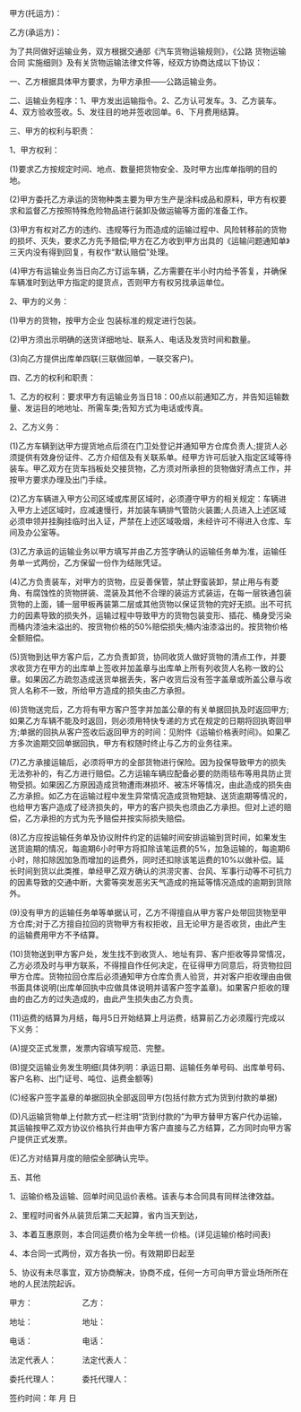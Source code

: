 
 


甲方(托运方)：


乙方(承运方)：


为了共同做好运输业务，双方根据交通部《汽车货物运输规则》，《公路
货物运输合同
实施细则》及有关货物运输法律文件等，经双方协商达成以下协议：


一、乙方根据具体甲方要求，为甲方承担——公路运输业务。


二、运输业务程序：1、甲方发出运输指令。2、乙方认可发车。3、乙方装车。4、双方验收签收。5、发往目的地并签收回单。6、下月费用结算。


三、甲方的权利与职责：


1、甲方权利：


(1)要求乙方按规定时间、地点、数量把货物安全、及时甲方出库单指明的目的地。


(2)甲方委托乙方承运的货物种类主要为甲方生产是涂料成品和原料，甲方有权要求和监督乙方按照特殊危险物品进行装卸及做运输等方面的准备工作。


(3)甲方有权对乙方的违约、违规等行为而造成的运输过程中、风险转移前的货物的损坏、灭失，要求乙方先予赔偿;甲方在乙方收到甲方出具的《运输问题通知单》三天内没有得到回复，有权作“默认赔偿”处理。


(4)甲方有运输业务当日向乙方订运车辆，乙方需要在半小时内给予答复，并确保车辆准时到达甲方指定的提货点，否则甲方有权另找承运单位。


2、甲方的义务：


(1)甲方的货物，按甲方企业 包装标准的规定进行包装。


(2)甲方须出示明确的送货详细地址、联系人、电话及发货时间和数量。


(3)向乙方提供出库单四联(三联做回单，一联交客户)。


四、乙方的权利和职责：


1、乙方的权利：要求甲方有运输业务当日18：00点以前通知乙方，并告知运输数量、发运目的地地址、所需车类;告知方式为电话或传真。


2、乙方义务：


(1)乙方车辆到达甲方提货地点后须在门卫处登记并通知甲方仓库负责人;提货人必须提供有效身份证件、乙方介绍信及有关联系单。经甲方许可后驶入指定区域等待装车。甲乙双方在货车挡板处交接货物，乙方须对所承担的货物做好清点工作，并按甲方要求办理及出门手续。


(2)乙方车辆进入甲方公司区域或库房区域时，必须遵守甲方的相关规定：车辆进入甲方上述区域时，应减速慢行，并加装车辆排气管防火装置;人员进入上述区域必须申领并挂胸挂临时出入证，严禁在上述区域吸烟，未经许可不得进入仓库、车间及办公室等。


(3)乙方承运的运输业务以甲方填写并由乙方签字确认的运输任务单为准，运输任务单一式两份，乙方保留一份作为结账凭证。


(4)乙方负责装车，对甲方的货物，应妥善保管，禁止野蛮装卸，禁止用与有菱角、有腐蚀性的货物拼装、混装及其他不合理的装运方式装运，在每一层铁通包装货物的上面，铺一层甲板再装第二层或其他货物以保证货物的完好无损。出不可抗力的因素导致的损失外，运输过程中导致甲方的货物包装变形、插花、桶身受污染而桶内漆油未溢出的、按货物价格的50%赔偿损失;桶内油漆溢出的。按货物价格全额赔偿。


(5)货物到达甲方客户后，乙方负责卸货，协同收货人做好货物的清点工作，并要求收货方在甲方的出库单上签收并加盖章与出库单上所有列收货人名称一致的公章。如果因乙方疏忽造成送货单据丢失，客户收货后没有签字盖章或所盖公章与收货人名称不一致，所给甲方造成的损失由乙方承担。


(6)货物送完后，乙方将有甲方客户签字并加盖公章的有关单据回执及时返回甲方;如果乙方车辆不能及时返回，则必须用特快专递的方式在规定的日期将回执寄回甲方;单据的回执从客户签收后返回甲方的时间：见附件《运输价格表时间》。如果乙方多次逾期交回单据回执，甲方有权随时终止与乙方的业务往来。


(7)乙方承接运输后，必须将甲方的全部货物进行保险。因为投保导致甲方的损失无法弥补的，有乙方进行赔偿。乙方运输车辆应配备必要的防雨毯布等用具防止货物受损。如果因乙方原因造成货物遭雨淋损坏、被冻坏等情况，由此造成的损失由乙方承担。如乙方在运输过程中发生异常情况造成货物短缺、送货逾期等情况的，也给甲方客户造成了经济损失的，甲方的客户损失也须由乙方承担。但对上述的赔偿，乙方承担的方式为先予赔偿并按实际损失赔偿。


(8)乙方应按运输任务单及协议附件约定的运输时间安排运输到货时间，如果发生送货逾期的情况，每逾期6小时甲方将扣除该笔运费的5%，加急运输的，每逾期6小时，除扣除因加急而增加的运费外，同时还扣除该笔运费的10%以做补偿。延长时间到货以此类推，单经甲乙双方确认的洪涝灾害、台风、军事行动等不可抗力的因素导致的交通中断，大雾等突发恶劣天气造成的拖延等情况造成的逾期到货除外。


(9)没有甲方的运输任务单等单据认可，乙方不得擅自从甲方客户处带回货物至甲方仓库;对于乙方擅自拉回的货物甲方有权拒收，且无论甲方是否收货，由此产生的运输费用甲方不予结算。


(10)货物送到甲方客户处，发生找不到收货人、地址有异、客户拒收等异常情况，乙方必须及时与甲方联系，不得擅自作任何决定，在征得甲方同意后，将货物拉回甲方仓库。货物拉回仓库后必须通知甲方仓库负责人验货，并对客户拒收理由由做书面具体说明(出库单回执中应做具体说明并请客户签字盖章)。如果客户拒收的理由的由乙方的过失造成的，由此产生损失由乙方负责。


(11)运费的结算为月结，每月5日开始结算上月运费，结算前乙方必须履行完成以下义务：


(A)提交正式发票，发票内容填写规范、完整。


(B)提交运输业务发生明细(具体列明：承运日期、运输任务单号码、出库单号码、客户名称、出门证号、吨位、运费金额等)


(C)经客户签字盖章的单据回执全部返回甲方(包括付款方式为货到付款的单据)


(D)凡运输货物单上付款方式一栏注明“货到付款的”为甲方替甲方客户代办运输，其运输按甲乙双方协议价格执行并由甲方客户直接与乙方结算，乙方同时向甲方客户提供正式发票。


(E)乙方对结算月度的赔偿全部确认完毕。


五、其他


1、运输价格及运输、回单时间见运价表格。该表与本合同具有同样法律效益。


2、里程时间省外从装货后第二天起算，省内当天到达，


3、本着互惠原则，本合同运费价格为全年统一价格。(详见运输价格时间表)


4、本合同一式两份，双方各执一份。有效期即日起至


5、协议有未尽事宜，双方协商解决，协商不成，任何一方可向甲方营业场所所在地的人民法院起诉。


甲方： 　　　　　　乙方：


地址： 　　　　　　地址：


电话： 　　　　　　电话：


法定代表人： 　　　法定代表人：


委托代理人： 　　　委托代理人：


签约时间：年 月 日
 


 

 
 
 
 
 
  


  
 

  


  


  
 
 
 
 


